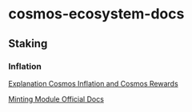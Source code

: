 # cosmos-ecosystem-docs

## Staking

### Inflation 

[Explanation Cosmos Inflation and Cosmos Rewards](https://figment.network/resources/cosmos-inflation-staking-rewards-how-are-they-related/)

[Minting Module Official Docs](https://docs.cosmos.network/master/modules/mint/01_concepts.html)
